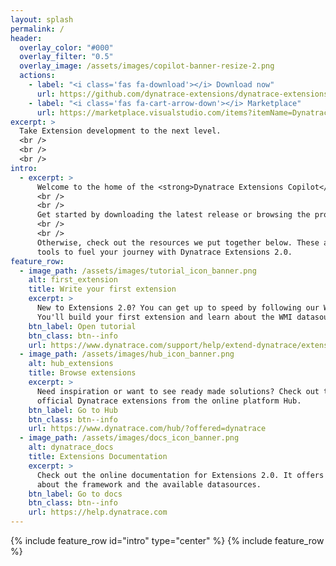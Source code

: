 ```yaml
---
layout: splash
permalink: /
header:
  overlay_color: "#000"
  overlay_filter: "0.5"
  overlay_image: /assets/images/copilot-banner-resize-2.png
  actions:
    - label: "<i class='fas fa-download'></i> Download now"
      url: https://github.com/dynatrace-extensions/dynatrace-extensions-copilot/releases/latest
    - label: "<i class='fas fa-cart-arrow-down'></i> Marketplace"
      url: https://marketplace.visualstudio.com/items?itemName=DynatracePlatformExtensions.dt-ext-copilot
excerpt: >
  Take Extension development to the next level.
  <br />
  <br />
  <br />
intro:
  - excerpt: >
      Welcome to the home of the <strong>Dynatrace Extensions Copilot</strong>.
      <br />
      <br />
      Get started by downloading the latest release or browsing the project documentation.
      <br />
      <br />
      Otherwise, check out the resources we put together below. These are the essential
      tools to fuel your journey with Dynatrace Extensions 2.0.
feature_row:
  - image_path: /assets/images/tutorial_icon_banner.png
    alt: first_extension
    title: Write your first extension
    excerpt: >
      New to Extensions 2.0? You can get up to speed by following our WMI Extension tutorial.
      You'll build your first extension and learn about the WMI datasource.
    btn_label: Open tutorial
    btn_class: btn--info
    url: https://www.dynatrace.com/support/help/extend-dynatrace/extensions20/data-sources/wmi-extensions/wmi-tutorial
  - image_path: /assets/images/hub_icon_banner.png
    alt: hub_extensions
    title: Browse extensions
    excerpt: >
      Need inspiration or want to see ready made solutions? Check out the vast library of
      official Dynatrace extensions from the online platform Hub.
    btn_label: Go to Hub
    btn_class: btn--info
    url: https://www.dynatrace.com/hub/?offered=dynatrace
  - image_path: /assets/images/docs_icon_banner.png
    alt: dynatrace_docs
    title: Extensions Documentation
    excerpt: >
      Check out the online documentation for Extensions 2.0. It offers detailed information
      about the framework and the available datasources.
    btn_label: Go to docs
    btn_class: btn--info
    url: https://help.dynatrace.com
---
```


{% include feature_row id="intro" type="center" %}
{% include feature_row %}

